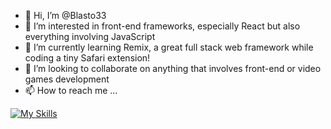 - 👋 Hi, I’m @Blasto33
- 👀 I’m interested in front-end frameworks, especially React but also everything involving JavaScript
- 🌱 I’m currently learning Remix, a great full stack web framework while coding a tiny Safari extension!
- 💞️ I’m looking to collaborate on anything that involves front-end or video games development
- 📫 How to reach me ...

[![My Skills](https://skillicons.dev/icons?i=js,react,remix,sqlite,tailwind,html,css,wasm,docker,firebase,unity,vscode)](https://skillicons.dev)

<!---
Blasto33/Blasto33 is a ✨ special ✨ repository because its `README.md` (this file) appears on your GitHub profile.
You can click the Preview link to take a look at your changes.
--->
